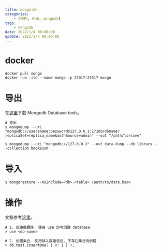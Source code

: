 ```yaml
---
title: mongoldb
categories: 
	- [架构, 存储, mongodb]
tags:
	- mongodb
date: 2022/1/4 00:00:00
update: 2022/1/4 00:00:00
---
```


# docker

```shell
docker pull mongo
docker run -itd --name mongo -p 27017:27017 mongo
```

# 导出

在[这里](https://www.mongodb.com/try/download/database-tools)下载 Mongodb Database tools。

```shell
# 导出
$ mongodump --uri "mongodb://usersname:password@127.0.0.1:27100/dbname?replicaSet=replica_name&authSource=admin" --out "/path/to/save"

$ mongodump --uri "mongodb://127.0.0.1" --out data-dump --db library --collection booksion
```

# 导入

```shell
$ mongorestore --nsInclude=<db>.<table> /path/to/data.bson
```

# 操作

文档参考[这里](https://www.mongodb.com/docs/mongodb-shell/run-commands/)。

```shell
# 1. 创建数据库. 使用 use 即可创建 database
> use <db-name>

# 2. 创建集合. 使用插入数据语法, 不存在集合则创建 
> db.test.insertOne( { x: 1 } );
```

